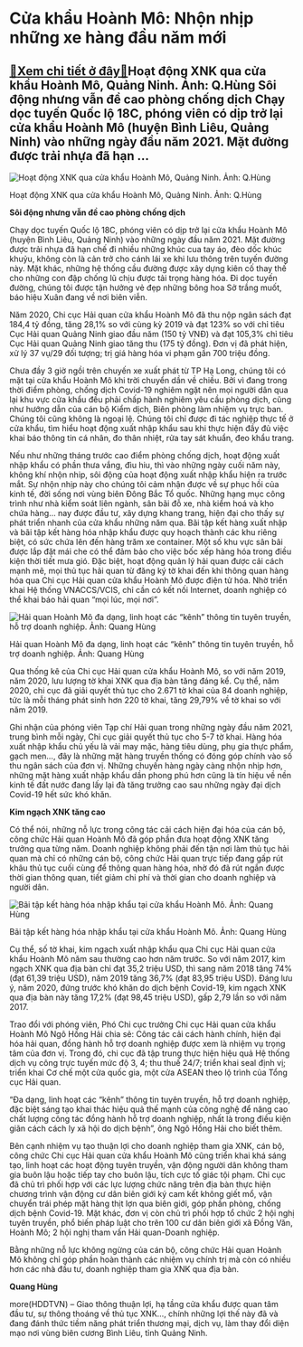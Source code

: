 Cửa khẩu Hoành Mô: Nhộn nhịp những xe hàng đầu năm mới
======================================================

[:gift:Xem chi tiết ở đây:gift:](https://hddtvn.com/cua-khau-hoanh-mo-nhon-nhip-nhung-xe-hang-dau-nam-moi/)Hoạt động XNK qua cửa khẩu Hoành Mô, Quảng Ninh. Ảnh: Q.Hùng Sôi động nhưng vẫn đề cao phòng chống dịch Chạy dọc tuyến Quốc lộ 18C, phóng viên có dịp trở lại cửa khẩu Hoành Mô (huyện Bình Liêu, Quảng Ninh) vào những ngày đầu năm 2021. Mặt đường được trải nhựa đã hạn …
----------------------------------------------------------------------------------------------------------------------------------------------------------------------------------------------------------------------------------------------------------------------------





![Hoạt động XNK qua cửa khẩu Hoành Mô, Quảng Ninh. 	Ảnh: Q.Hùng](https://hddtvn.com/wp-content/uploads/2021/01/3553_18-2329_IMG_8195.jpg "Hoạt động XNK qua cửa khẩu Hoành Mô, Quảng Ninh. 	Ảnh: Q.Hùng")


Hoạt động XNK qua cửa khẩu Hoành Mô, Quảng Ninh. Ảnh: Q.Hùng



**Sôi động nhưng vẫn đề cao phòng chống dịch**


Chạy dọc tuyến Quốc lộ 18C, phóng viên có dịp trở lại cửa khẩu Hoành Mô (huyện Bình Liêu, Quảng Ninh) vào những ngày đầu năm 2021. Mặt đường được trải nhựa đã hạn chế đi nhiều những khúc cua tay áo, đèo dốc khúc khuỷu, không còn là cản trở cho cánh lái xe khi lưu thông trên tuyến đường này. Mặt khác, những hệ thống cầu đường được xây dựng kiên cố thay thế cho những con đập chống lũ chịu được tải trọng hàng hóa. Đi dọc tuyến đường, chúng tôi được tận hưởng vẻ đẹp những bông hoa Sở trắng muốt, báo hiệu Xuân đang về nơi biên viễn.





Năm 2020, Chi cục Hải quan cửa khẩu Hoành Mô đã thu nộp ngân sách đạt 184,4 tỷ đồng, tăng 28,1% so với cùng kỳ 2019 và đạt 123% so với chỉ tiêu Cục Hải quan Quảng Ninh giao đầu năm (150 tỷ VNĐ) và đạt 105,3% chỉ tiêu Cục Hải quan Quảng Ninh giao tăng thu (175 tỷ đồng). 
Đơn vị đã phát hiện, xử lý 37 vụ/29 đối tượng; trị giá hàng hóa vi phạm gần 700 triệu đồng.






Chưa đầy 3 giờ ngồi trên chuyến xe xuất phát từ TP Hạ Long, chúng tôi có mặt tại cửa khẩu Hoành Mô khi trời chuyển dần về chiều. Bởi vì đang trong thời điểm phòng, chống dịch Covid-19 nghiêm ngặt nên mọi người dân qua lại khu vực cửa khẩu đều phải chấp hành nghiêm yêu cầu phòng dịch, cũng như hướng dẫn của cán bộ Kiểm dịch, Biên phòng làm nhiệm vụ trực ban. Chúng tôi cũng không là ngoại lệ. Chúng tôi chỉ được đi tác nghiệp thực tế ở cửa khẩu, tìm hiểu hoạt động xuất nhập khẩu sau khi thực hiện đầy đủ việc khai báo thông tin cá nhân, đo thân nhiệt, rửa tay sát khuẩn, đeo khẩu trang.


Nếu như những tháng trước cao điểm phòng chống dịch, hoạt động xuất nhập khẩu có phần thưa vắng, đìu hiu, thì vào những ngày cuối năm này, không khí nhộn nhip, sôi động của hoạt động xuất nhập khẩu hiện ra trước mắt. Sự nhộn nhịp này cho chúng tôi cảm nhận được về sự phục hồi của kinh tế, đời sống nơi vùng biên Đông Bắc Tổ quốc. Những hạng mục công trình như nhà kiểm soát liên ngành, sân bãi đỗ xe, nhà kiểm hoá và kho chứa hàng… nay được đầu tư, xây dựng khang trang, hiện đại cho thấy sự phát triển nhanh của cửa khẩu những năm qua. Bãi tập kết hàng xuất nhập và bãi tập kết hàng hóa nhập khẩu được quy hoạch thành các khu riêng biệt, có sức chứa lên đến hàng trăm xe container. Một số khu vực sân bãi được lắp đặt mái che có thể đảm bảo cho việc bốc xếp hàng hóa trong điều kiện thời tiết mưa gió. Đặc biệt, hoạt động quản lý hải quan được cải cách mạnh mẽ, mọi thủ tục hải quan từ đăng ký tờ khai đến khi thông quan hàng hóa qua Chi cục Hải quan cửa khẩu Hoành Mô được điện tử hóa. Nhờ triển khai Hệ thống VNACCS/VCIS, chỉ cần có kết nối Internet, doanh nghiệp có thể khai báo hải quan “mọi lúc, mọi nơi”.





![Hải quan Hoành Mô đa dạng, linh hoạt các “kênh” thông tin tuyên truyền, hỗ trợ doanh nghiệp. Ảnh: Quang Hùng](https://hddtvn.com/wp-content/uploads/2021/01/3552_18-2327_IMG_8183.jpg "Hải quan Hoành Mô đa dạng, linh hoạt các “kênh” thông tin tuyên truyền, hỗ trợ doanh nghiệp. Ảnh: Quang Hùng")


Hải quan Hoành Mô đa dạng, linh hoạt các “kênh” thông tin tuyên truyền, hỗ trợ doanh nghiệp. Ảnh: Quang Hùng



Qua thống kê của Chi cục Hải quan cửa khẩu Hoành Mô, so với năm 2019, năm 2020, lưu lượng tờ khai XNK qua địa bàn tăng đáng kể. Cụ thể, năm 2020, chi cục đã giải quyết thủ tục cho 2.671 tờ khai của 84 doanh nghiệp, tức là mỗi tháng phát sinh hơn 220 tờ khai, tăng 29,79% về tờ khai so với năm 2019.


Ghi nhận của phóng viên Tạp chí Hải quan trong những ngày đầu năm 2021, trung bình mỗi ngày, Chi cục giải quyết thủ tục cho 5-7 tờ khai. Hàng hóa xuất nhập khẩu chủ yếu là vải may mặc, hàng tiêu dùng, phụ gia thực phẩm, gạch men…, đây là những mặt hàng truyền thống có đóng góp chính vào số thu ngân sách của đơn vị. Những chuyến hàng ngày càng nhộn nhịp hơn, những mặt hàng xuất nhập khẩu dần phong phú hơn cũng là tín hiệu về nền kinh tế đất nước đang lấy lại đà tăng trưởng cao sau những ngày đại dịch Covid-19 hết sức khó khăn.


**Kim ngạch XNK tăng cao**


Có thể nói, những nỗ lực trong công tác cải cách hiện đại hóa của cán bộ, công chức Hải quan Hoành Mô đã góp phần đưa hoạt động XNK tăng trưởng qua từng năm. Doanh nghiệp không phải đến tận nơi làm thủ tục hải quan mà chỉ có những cán bộ, công chức Hải quan trực tiếp đang gấp rút khâu thủ tục cuối cùng để thông quan hàng hóa, nhờ đó đã rút ngắn được thời gian thông quan, tiết giảm chi phí và thời gian cho doanh nghiệp và người dân.





![Bãi tập kết hàng hóa nhập khẩu tại cửa khẩu Hoành Mô. Ảnh: Quang Hùng](https://hddtvn.com/wp-content/uploads/2021/01/3555_18-2450_IMG_8141.jpg "Bãi tập kết hàng hóa nhập khẩu tại cửa khẩu Hoành Mô. Ảnh: Quang Hùng")


Bãi tập kết hàng hóa nhập khẩu tại cửa khẩu Hoành Mô. Ảnh: Quang Hùng



Cụ thể, số tờ khai, kim ngạch xuất nhập khẩu qua Chi cục Hải quan cửa khẩu Hoành Mô năm sau thường cao hơn năm trước. So với năm 2017, kim ngạch XNK qua địa bàn chỉ đạt 35,2 triệu USD, thì sang năm 2018 tăng 74% (đạt 61,39 triệu USD), năm 2019 tăng 36,7% (đạt 83,95 triệu USD). Đáng lưu ý, năm 2020, đứng trước khó khăn do dịch bệnh Covid-19, kim ngạch XNK qua địa bàn này tăng 17,2% (đạt 98,45 triệu USD), gấp 2,79 lần so với năm 2017.


Trao đổi với phóng viên, Phó Chi cục trưởng Chi cục Hải quan cửa khẩu Hoành Mô Ngô Hồng Hải chia sẻ: Công tác cải cách hành chính, hiện đại hóa hải quan, đồng hành hỗ trợ doanh nghiệp được xem là nhiệm vụ trọng tâm của đơn vị. Trong đó, chi cục đã tập trung thực hiện hiệu quả Hệ thống dịch vụ công trực tuyến mức độ 3, 4; thu thuế 24/7; triển khai seal định vị; triển khai Cơ chế một cửa quốc gia, một cửa ASEAN theo lộ trình của Tổng cục Hải quan.


“Đa dạng, linh hoạt các “kênh” thông tin tuyên truyền, hỗ trợ doanh nghiệp, đặc biệt sáng tạo khai thác hiệu quả thế mạnh của công nghệ để nâng cao chất lượng công tác đồng hành hỗ trợ doanh nghiệp, nhất là trong điều kiện giãn cách cách ly xã hội do dịch bệnh”, ông Ngô Hồng Hải cho biết thêm.


Bên cạnh nhiệm vụ tạo thuận lợi cho doanh nghiệp tham gia XNK, cán bộ, công chức Chi cục Hải quan cửa khẩu Hoành Mô cũng triển khai khá sáng tạo, linh hoạt các hoạt động tuyên truyền, vận động người dân không tham gia buôn lậu hoặc tiếp tay cho buôn lậu, tích cực tố giác tội phạm. Chi cục đã chủ trì phối hợp với các lực lượng chức năng trên địa bàn thực hiện chương trình vận động cư dân biên giới ký cam kết không giết mổ, vận chuyển trái phép mặt hàng thịt lợn qua biên giới, góp phần phòng, chống dịch bệnh Covid-19. Mặt khác, đơn vị còn chủ trì phối hợp tổ chức 2 hội nghị tuyên truyền, phổ biến pháp luật cho trên 100 cư dân biên giới xã Đồng Văn, Hoành Mô; 2 hội nghị tham vấn Hải quan-Doanh nghiệp.


Bằng những nỗ lực không ngừng của cán bộ, công chức Hải quan Hoành Mô không chỉ góp phần hoàn thành các nhiệm vụ chính trị mà còn có nhiều hơn các nhà đầu tư, doanh nghiệp tham gia XNK qua địa bàn.




**Quang Hùng**



more(HDDTVN) – Giao thông thuận lợi, hạ tầng cửa khẩu được quan tâm đầu tư, sự thông thoáng về thủ tục XNK…, chính những lợi thế này đã và đang đánh thức tiềm năng phát triển thương mại, dịch vụ, làm thay đổi diện mạo nơi vùng biên cương Bình Liêu, tỉnh Quảng Ninh.

